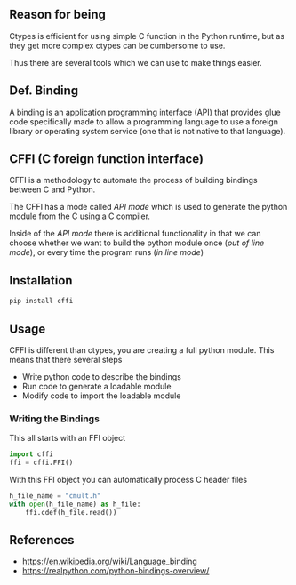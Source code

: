 ## Reason for being
Ctypes is efficient for using simple C function in the Python runtime, but as they get more complex ctypes can be cumbersome to use.

Thus there are several tools which we can use to make things easier. 

## Def. Binding
A binding is an application programming interface (API) that provides glue code specifically made to allow a programming language to use a foreign library or operating system service (one that is not native to that language).

## CFFI (C foreign function interface)
CFFI is a methodology to automate the process of building bindings between C and Python. 

The CFFI has a mode called *API mode* which is used to generate the python module from the C using a C compiler. 

Inside of the *API mode* there is additional functionality in that we can choose whether we want to build the python module once (*out of line mode*), or every time the program runs (*in line mode*)


## Installation
```bash
pip install cffi
```

## Usage
CFFI is different than ctypes, you are creating a full python module. This means that there several steps
- Write python code to describe the bindings
- Run code to generate a loadable module
- Modify code to import the loadable module

### Writing the Bindings
This all starts with an FFI object
```python
import cffi
ffi = cffi.FFI()
```

With this FFI object you can automatically process C header files
```python
h_file_name = "cmult.h"
with open(h_file_name) as h_file:
    ffi.cdef(h_file.read())
```

## References
- https://en.wikipedia.org/wiki/Language_binding
- https://realpython.com/python-bindings-overview/